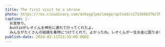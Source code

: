 ```yaml
---
title: The first visit to a shrine
photo: https://res.cloudinary.com/dz8vyplpm/image/upload/v1715696376/IMG_8823_bbsz8p.jpg
caption: |-
  お宮参り。
  Auntieがレオくんを神社に連れて行ってくれたよ。
  みんながたくさんの紐銭を着物につけてくれて、よかったね。レオくんが一生お金に困りませんように。
publish-date: 2024-02-11T23:33:00.000Z
---
```

